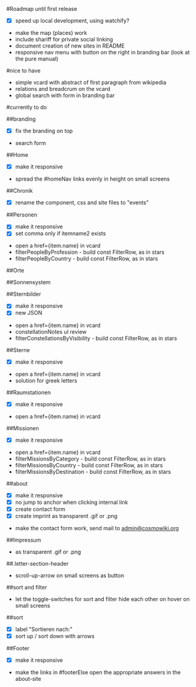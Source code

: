 #Roadmap until first release
- [x] speed up local development, using watchify?
- make the map (places) work
- include shariff for private social linking
- document creation of new sites in README
- responsive nav menu with button on the right in branding bar (look at the pure manual)

#nice to have
- simple vcard with abstract of first paragraph from wikipedia
- relations and breadcrum on the vcard
- global search with form in branding bar

#currently to do

##branding
- [x] fix the branding on top
- search form

##Home
- [x] make it responsive
- spread the #homeNav links evenly in height on small screens

##Chronik
- [x] rename the component, css and site files to "events"

##Personen
- [x] make it responsive
- [x] set comma only if itemname2 exists
- open a href={item.name} in vcard
- filterPeopleByProfession - build const FilterRow, as in stars
- filterPeopleByCountry - build const FilterRow, as in stars

##Orte

##Sonnensystem

##Sternbilder
- [x] make it responsive
- [x] new JSON
- open a href={item.name} in vcard
- constellationNotes ul review
- filterConstellationsByVisibility - build const FilterRow, as in stars

##Sterne
- [x] make it responsive
- open a href={item.name} in vcard
- solution for greek letters

##Raumstationen
- [x] make it responsive
- open a href={item.name} in vcard

##Missionen
- [x] make it responsive
- open a href={item.name} in vcard
- filterMissionsByCategory - build const FilterRow, as in stars
- filterMissionsByCountry - build const FilterRow, as in stars
- filterMissionsByDestination - build const FilterRow, as in stars

##about
- [x] make it responsive
- [x] no jump to anchor when clicking internal link
- [x] create contact form
- [x] create imprint as transparent .gif or .png
- make the contact form work, send mail to admin@cosmowiki.org

##Impressum
- as transparent .gif or .png

##.letter-section-header
- scroll-up-arrow on small screens as button

##sort and filter
- let the toggle-switches for sort and filter hide each other on hover on small screens

##sort
- [x] label "Sortieren nach:"
- [x] sort up / sort down with arrows

##Footer
- [x] make it responsive
- make the links in #footerElse open the appropriate answers in the about-site
